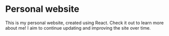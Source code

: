 # Personal website

This is my personal website, created using React. Check it out to learn more about me! I aim to continue updating and improving the site over time.
